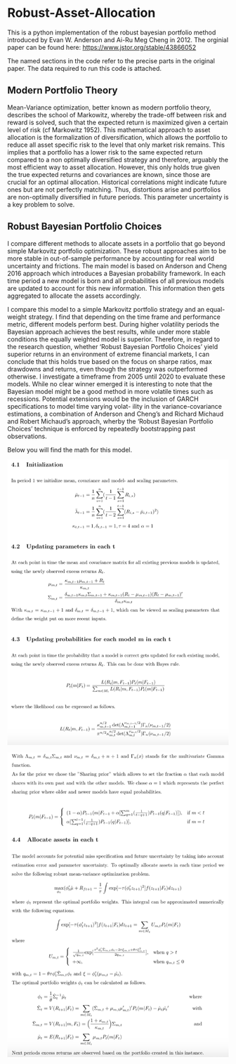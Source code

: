 # Robust-Asset-Allocation

This is a python implementation of the robust bayesian portfolio method introduced by Evan W. Anderson and Ai-Ru Meg Cheng in 2012. 
The orginial paper can be found here: https://www.jstor.org/stable/43866052

The named sections in the code refer to the precise parts in the original paper. The data required to run this code is attached. 

## Modern Portfolio Theory
Mean-Variance optimization, better known as modern portfolio theory, describes the school of Markowitz, whereby the trade-off between risk and reward is solved, such that the expected return is maximized given a certain level of risk (cf Markowitz 1952). This mathematical approach to asset allocation is the formalization of diversification, which allows the portfolio to reduce all asset specific risk to the level that only market risk remains. This implies that a portfolio has a lower risk to the same expected return compared to a non optimally diversified strategy and therefore, arguably the most efficient way to asset allocation. However, this only holds true given the true expected returns and covariances are known, since those are crucial for an optimal allocation. Historical correlations might indicate future ones but are not perfectly matching. Thus, distortions arise and portfolios are non-optimally diversified in future periods. This parameter uncertainty is a key problem to solve.

## Robust Bayesian Portfolio Choices
I compare different methods to allocate assets in a portfolio that go beyond simple Markovitz portfolio optimization. These robust approaches aim to be more stable in out-of-sample performance by accounting for real world uncertainty and frictions. The main model is based on Anderson and Cheng 2016 approach which introduces a Bayesian probability framework. In each time period a new model is born and all probabilities of all previous models are updated to account for this new information. This information then gets aggregated to allocate the assets accordingly.

I compare this model to a simple Markovitz portfolio strategy and an equal-weight strategy. I find that depending on the time frame and performance metric, different models perform best. During higher volatility periods the Bayesian approach achieves the best results, while under more stable conditions the equally weighted model is superior. Therefore, in regard to the research question, whether ‘Robust Bayesian Portfolio Choices’ yield superior returns in an environment of extreme financial markets, I can conclude that this holds true based on the focus on sharpe ratios, max drawdowns and returns, even though the strategy was outperformed otherwise. I investigate a timeframe from 2005 until 2020 to evaluate these models.
While no clear winner emerged it is interesting to note that the Bayesian model might be a good method in more volatile times such as recessions.
Potential extensions would be the inclusion of GARCH specifications to model time varying volat- ility in the variance-covariance estimations, a combination of Anderson and Cheng’s and Richard Michaud and Robert Michaud’s approach, wherby the ‘Robust Bayesian Portfolio Choices’ technique is enforced by repeatedly bootstrapping past observations.

Below you will find the math for this model. 

![alt text](https://github.com/Pumuckl-TB/Robust-Asset-Allocation/blob/main/Model1.png)

![alt text](https://github.com/Pumuckl-TB/Robust-Asset-Allocation/blob/main/Model2.png)
